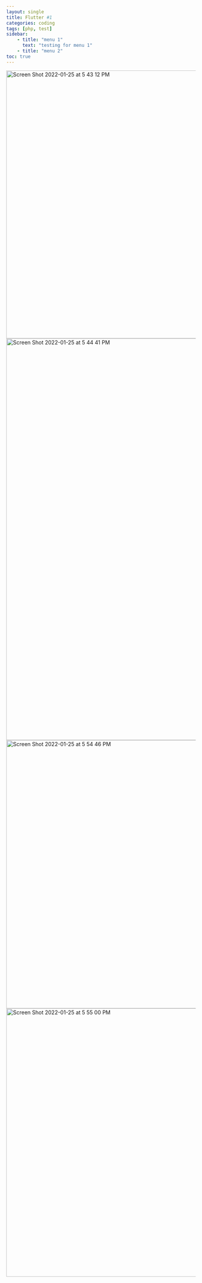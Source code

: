 ```yaml
---
layout: single
title: Flutter #1
categories: coding
tags: [php, test]
sidebar:
    - title: "menu 1"
      text: "testing for menu 1"
    - title: "menu 2"
toc: true
---
```


<img width="713" alt="Screen Shot 2022-01-25 at 5 43 12 PM" src="https://user-images.githubusercontent.com/65270350/151095717-1fc78252-f4d4-475b-92ce-c93217454f6c.png">
<img width="1069" alt="Screen Shot 2022-01-25 at 5 44 41 PM" src="https://user-images.githubusercontent.com/65270350/151095718-e5d2d1e5-cd7e-4340-a33a-07bc44205bf2.png">
<img width="714" alt="Screen Shot 2022-01-25 at 5 54 46 PM" src="https://user-images.githubusercontent.com/65270350/151095723-e3cef1ca-3073-4291-85bf-f28db2741c8c.png">
<img width="714" alt="Screen Shot 2022-01-25 at 5 55 00 PM" src="https://user-images.githubusercontent.com/65270350/151095728-099e366a-1999-420b-b179-126927efcb9a.png">
